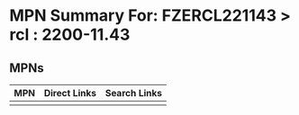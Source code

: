 



# MPN Summary For: FZERCL221143 > rcl : 2200-11.43

## MPNs
  

|MPN|Direct Links|Search Links|
| :--- | :--- | :--- |
||||
